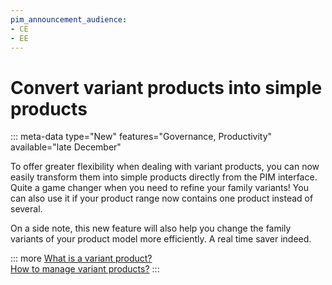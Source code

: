 ```yaml
---
pim_announcement_audience:
- CE
- EE
---
```


# Convert variant products into simple products
::: meta-data type="New" features="Governance, Productivity" available="late December"

To offer greater flexibility when dealing with variant products, you can now easily transform them into simple products directly from the PIM interface. Quite a game changer when you need to refine your family variants! You can also use it if your product range now contains one product instead of several.

On a side note, this new feature will also help you change the family variants of your product model more efficiently. A real time saver indeed.

::: more
[What is a variant product?](../articles/what-about-products-variants.html#what-is-a-variant-product)  
[How to manage variant products?](../articles/enrich-products-variants.html)
:::
